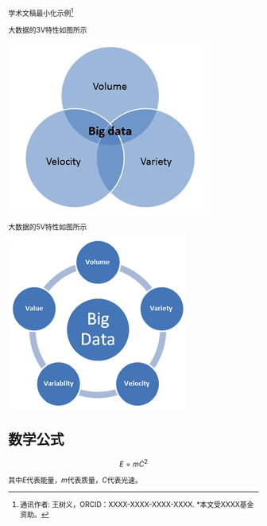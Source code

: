 学术文稿最小化示例[^1]

[^1]: 通讯作者: 王树义，ORCID：XXXX-XXXX-XXXX-XXXX.
\*本文受XXXX基金资助。

大数据的3V特性如图所示

![](assets/demo-a5a137d9.png)

大数据的5V特性如图所示

![](assets/demo-8b0323d7.png)

# 数学公式

$$E = m \dot C^2$$

其中$E$代表能量，$m$代表质量，$C$代表光速。
